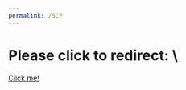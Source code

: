 ```yaml
---
permalink: /SCP
---
```

# Please click to redirect: \
[Click me!](https://discord.com/invite/Ace2dVwGsU)
